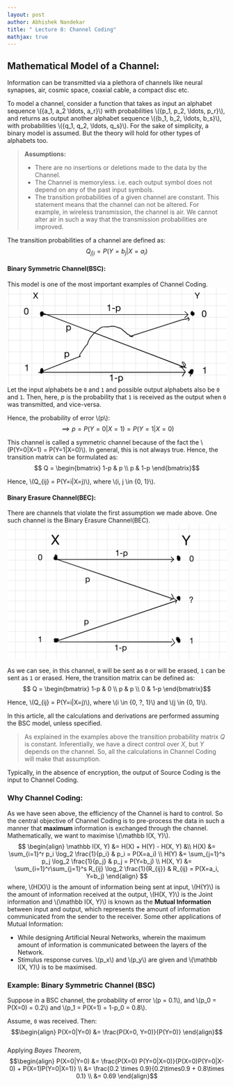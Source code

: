 ```yaml
---
layout: post   
author: Abhishek Nandekar   
title: " Lecture 8: Channel Coding"
mathjax: true
---
```


## Mathematical Model of a Channel:

Information can be transmitted via a plethora of channels like neural synapses, air, cosmic space, coaxial cable, a compact disc etc.

To model a channel, consider a function that takes as input an alphabet sequence \\(\{a_1, a_2 \ldots, a_r\}\\) with probabilities \\(\{p_1, p_2, \ldots, p_r\}\\), and returns as output another alphabet sequence \\(\{b_1, b_2, \ldots, b_s\}\\), with probabilities \\(\{q_1, q_2, \ldots, q_s\}\\). For the sake of simplicity, a binary model is assumed. But the theory will hold for other types of alphabets too.

>**Assumptions:**
>- There are no insertions or deletions made to the data by the Channel.
>- The Channel is memoryless. i.e. each output symbol does not depend on any of the past input symbols.
>- The transition probabilities of a given channel are constant. This statement means that the channel can not be altered. For example, in wireless transmission, the channel is air. We cannot alter air in such a way that the transmission probabilities are improved.

The transition probabilities of a channel are defined as:   
$$Q_{j|i} = P(Y=b_j|X=a_i)$$  

#### Binary Symmetric Channel(BSC):

This model is one of the most important examples of Channel Coding.
![BSC](../images/Lec8-BSC.JPG)
Let the input alphabets be `0` and `1` and possible output alphabets also be `0` and `1`. Then, here, $p$ is the probability that `1` is received as the output when `0` was transmitted, and vice-versa.

Hence, the probability of error \\(p\\):
$$ \implies p = P(Y= 0 | X = 1) = P(Y=1|X=0) $$

This channel is called a symmetric channel because of the fact the \\(P(Y=0|X=1) = P(Y=1|X=0)\\). In general, this is not always true. Hence, the transition matrix can be formulated as:
$$ Q = \begin{bmatrix} 1-p & p \\ p & 1-p \end{bmatrix}$$

Hence, \\(Q_{ij} = P(Y=i|X=j)\\), where \\(i, j \in \{0, 1\}\\).  

#### Binary Erasure Channel(BEC):
There are channels that violate the first assumption we made above. One such channel is the Binary Erasure Channel(BEC).
![BEC](../images/Lec8BEC.JPG)

As we can see, in this channel, `0` will be sent as `0` or will be erased, `1` can be sent as `1` or erased. Here, the transition matrix can be defined as:
$$ Q = \begin{bmatrix} 1-p & 0 \\ p & p \\ 0 & 1-p \end{bmatrix}$$  

Hence, \\(Q_{ij} = P(Y=i|X=j)\\), where \\(i \in \{0, ?, 1\}\\) and \\(j \in \{0, 1\}\\).

In this article, all the calculations and derivations are performed assuming the BSC model, unless specified.

>As explained in the examples above the transition probability matrix $Q$ is constant. Inferentially, we have a direct control over $X$, but $Y$ depends on the channel. So, all the calculations in Channel Coding will make that assumption.

Typically, in the absence of encryption, the output of Source Coding is the input to Channel Coding.

### Why Channel Coding:

As we have seen above, the efficiency of the Channel is hard to control. So the central objective of Channel Coding is to pre-process the data in such a manner that **maximum** information is exchanged through the channel. Mathematically, we want to maximise \\(\mathbb I(X, Y)\\).  
$$ \begin{align} \mathbb I(X, Y) &= H(X) + H(Y) - H(X, Y) &\\
H(X) &= \sum_{i=1}^r p_i \log_2 \frac{1}{p_i} & p_i = P(X=a_i) \\
H(Y) &= \sum_{j=1}^s p_j \log_2 \frac{1}{p_j} & p_j = P(Y=b_j) \\
H(X, Y) &= \sum_{i=1}^r\sum_{j=1}^s R_{ij} \log_2 \frac{1}{R_{ij}} & R_{ij} = P(X=a_i, Y=b_j)
 \end{align} $$
where, \\(H(X)\\) is the amount of information being sent at input, \\(H(Y)\\) is the amount of information received at the output, \\(H(X, Y)\\) is the Joint information and \\(\mathbb I(X, Y)\\) is known as the **Mutual Information** between input and output, which represents the amount of information communicated from the sender to the receiver. Some  other applications of Mutual Information:
- While designing Artificial Neural Networks, wherein the maximum amount of information is communicated between the layers of the Network.  
- Stimulus response curves. \\(p_x\\) and \\(p_y\\) are given and \\(\mathbb I(X, Y)\\) is to be maximised.


### Example: Binary Symmetric Channel (BSC)

Suppose in a BSC channel, the probability of error \\(p = 0.1\\), and \\(p_0 = P(X=0) = 0.2\\) and \\(p_1 = P(X=1) = 1-p_0 = 0.8\\).  


Assume, `0` was received. Then:
$$\begin{align} P(X=0|Y=0) &= \frac{P(X=0, Y=0)}{P(Y=0)} \end{align}$$  
Applying *Bayes Theorem*,   
$$\begin{align} P(X=0|Y=0) &= \frac{P(X=0) P(Y=0|X=0)}{P(X=0)P(Y=0|X-0) + P(X=1)P(Y=0|X=1)} \\
&= \frac{0.2 \times 0.9}{0.2\times0.9 + 0.8\times 0.1} \\
&= 0.69 \end{align}$$  
